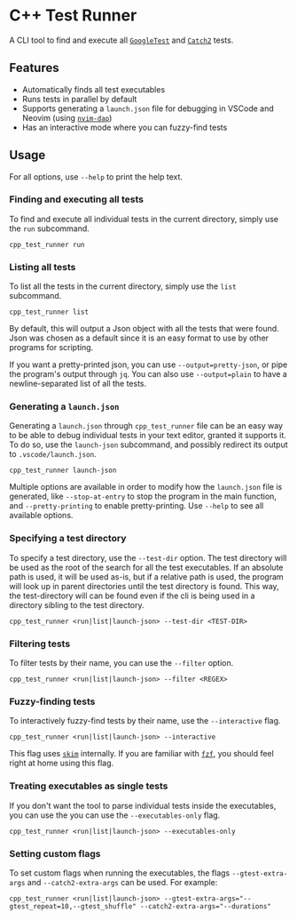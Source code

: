 # C++ Test Runner

A CLI tool to find and execute all [`GoogleTest`](https://github.com/google/googletest) and [`Catch2`](https://github.com/catchorg/Catch2) tests.

## Features

- Automatically finds all test executables
- Runs tests in parallel by default
- Supports generating a `launch.json` file for debugging in VSCode and Neovim (using [`nvim-dap`](https://github.com/mfussenegger/nvim-dap/blob/665d3569a86395fe0dab85efbdb26d7d2ee57e49/doc/dap.txt#L1378))
- Has an interactive mode where you can fuzzy-find tests

## Usage

For all options, use `--help` to print the help text.

### Finding and executing all tests

To find and execute all individual tests in the current directory, simply use the `run` subcommand.

```
cpp_test_runner run
```

### Listing all tests

To list all the tests in the current directory, simply use the `list` subcommand.

```
cpp_test_runner list
```

By default, this will output a Json object with all the tests that were found.
Json was chosen as a default since it is an easy format to use by other programs for scripting.

If you want a pretty-printed json, you can use `--output=pretty-json`, or pipe the program's output through `jq`.
You can also use `--output=plain` to have a newline-separated list of all the tests.

### Generating a `launch.json`

Generating a `launch.json` through `cpp_test_runner` file can be an easy way to be able to debug individual tests in your text editor, granted it supports it.
To do so, use the `launch-json` subcommand, and possibly redirect its output to `.vscode/launch.json`.

```
cpp_test_runner launch-json
```

Multiple options are available in order to modify how the `launch.json` file is generated, like `--stop-at-entry` to stop the program in the main function, and `--pretty-printing` to enable pretty-printing.
Use `--help` to see all available options.

### Specifying a test directory

To specify a test directory, use the `--test-dir` option. The test directory will be used as the root of the search for all the test executables.
If an absolute path is used, it will be used as-is, but if a relative path is used, the program will look up in parent directories until the test directory is found.
This way, the test-directory will can be found even if the cli is being used in a directory sibling to the test directory.

```
cpp_test_runner <run|list|launch-json> --test-dir <TEST-DIR>
```

### Filtering tests

To filter tests by their name, you can use the `--filter` option.

```
cpp_test_runner <run|list|launch-json> --filter <REGEX>
```

### Fuzzy-finding tests

To interactively fuzzy-find tests by their name, use the `--interactive` flag.

```
cpp_test_runner <run|list|launch-json> --interactive
```

This flag uses [`skim`](https://github.com/skim-rs/skim) internally.
If you are familiar with [`fzf`](https://github.com/junegunn/fzf), you should feel right at home using this flag.

### Treating executables as single tests

If you don't want the tool to parse individual tests inside the executables, you can use the you can use the `--executables-only` flag.

```
cpp_test_runner <run|list|launch-json> --executables-only
```

### Setting custom flags

To set custom flags when running the executables, the flags `--gtest-extra-args` and `--catch2-extra-args` can be used. For example:

```
cpp_test_runner <run|list|launch-json> --gtest-extra-args="--gtest_repeat=10,--gtest_shuffle" --catch2-extra-args="--durations"
```
